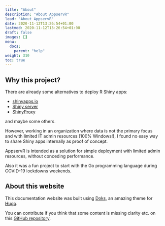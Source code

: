 ```yaml
---
title: "About"
description: "About AppservR"
lead: "About AppservR"
date: 2020-11-12T13:26:54+01:00
lastmod: 2020-11-12T13:26:54+01:00
draft: false
images: []
menu:
  docs:
    parent: "help"
weight: 310
toc: true
---
```


## Why this project?

There are already some alternatives to deploy R Shiny apps:

* [shinyapps.io](https://shinyapps.io)
* [Shiny server](https://www.rstudio.com/products/shiny/shiny-server/)
* [ShinyProxy](https://www.shinyproxy.io/)

and maybe some others.

However, working in an organization where data is not the primary focus and with limited IT admin resources (100% Windows!), I found no easy way to share Shiny apps internally as proof of concept.

AppservR is intended as a solution for simple deployment with limited admin resources, without conceding performance.

Also it was a fun project to start with the Go programming language during COVID-19 lockdowns weekends.

## About this website

This documentation website was built using [Doks](https://getdoks.org/docs/prologue/introduction/), an amazing theme for [Hugo](https://gohugo.io/). 

You can contribute if you think that some content is missing clarity etc. on this [GitHub repository](https://github.com/appservR/appservR.github.io/issues).
